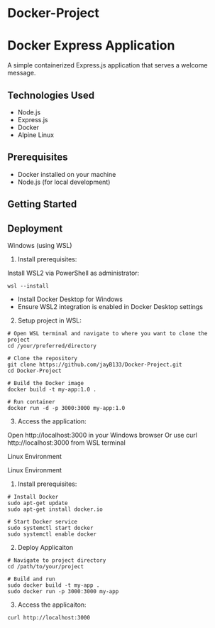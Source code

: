 # Docker-Project

# Docker Express Application

A simple containerized Express.js application that serves a welcome message.

## Technologies Used
- Node.js
- Express.js
- Docker
- Alpine Linux

## Prerequisites
- Docker installed on your machine
- Node.js (for local development)

## Getting Started

## Deployment
Windows (using WSL)

1. Install prerequisites:

Install WSL2 via PowerShell as administrator:
```
wsl --install
```
- Install Docker Desktop for Windows
-  Ensure WSL2 integration is enabled in Docker Desktop settings

2. Setup project in WSL:
```
# Open WSL terminal and navigate to where you want to clone the project
cd /your/preferred/directory

# Clone the repository
git clone https://github.com/jayB133/Docker-Project.git
cd Docker-Project

# Build the Docker image
docker build -t my-app:1.0 .

# Run container
docker run -d -p 3000:3000 my-app:1.0
```
3. Access the application:

Open http://localhost:3000 in your Windows browser
Or use curl http://localhost:3000 from WSL terminal


Linux Environment

Linux Environment

1. Install prerequisites:
```
# Install Docker
sudo apt-get update
sudo apt-get install docker.io

# Start Docker service
sudo systemctl start docker
sudo systemctl enable docker
```
2. Deploy Applicaiton
```
# Navigate to project directory
cd /path/to/your/project

# Build and run
sudo docker build -t my-app .
sudo docker run -p 3000:3000 my-app
```
3. Access the applicaiton:
```
curl http://localhost:3000
```
